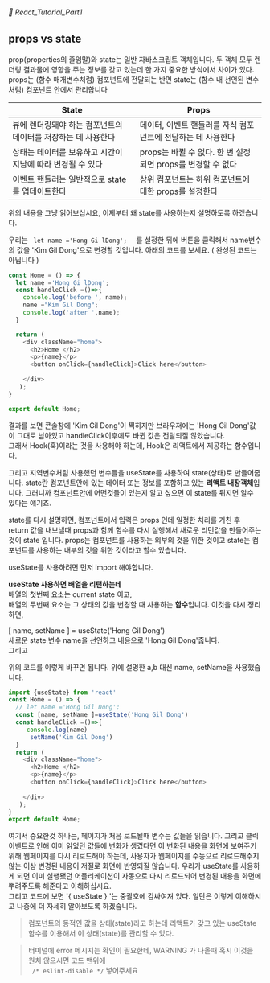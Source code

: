 ###### 🌵 React_Tutorial_Part1

## props vs state 
prop(properties의 줄임말)와 state는 일반 자바스크립트 객체입니다. 두 객체 모두 렌더링 결과물에 영향을 주는 정보를 갖고 있는데 한 가지 중요한 방식에서 차이가 있다. props는 (함수 매개변수처럼) 컴포넌트에 전달되는 반면 state는 (함수 내 선언된 변수처럼) 컴포넌트 안에서 관리합니다



|State | Props |
|------|--------|
| 뷰에 렌더링돼야 하는 컴포넌트의 데이터를 저장하는 데 사용한다 | 데이터, 이벤트 핸들러를 자식 컴포넌트에 전달하는 데 사용한다|
|상태는 데이터를 보유하고 시간이 지남에 따라 변경될 수 있다 | props는 바뀔 수 없다. 한 번 설정되면 props를 변경할 수 없다 |
|이벤트 핸들러는 일반적으로 state를 업데이트한다 | 상위 컴포넌트는 하위 컴포넌트에 대한 props를 설정한다 |


위의 내용을 그냥 읽어보십시요, 이제부터 왜 state를 사용하는지 설명하도록 하겠습니다.  

우리는 ```  let name ='Hong Gi lDong';   ``` 를 설정한 뒤에 버튼을 클릭해서 name변수의 값을 'Kim Gil Dong'으로 변경할 것입니다.  아래의 코드를 보세요. ( 완성된 코드는 아닙니다 )  

``` javascript 
const Home = () => {
  let name ='Hong Gi lDong';
  const handleClick =()=>{
    console.log('before ', name);
    name ="Kim Gil Dong";
    console.log('after ',name);
  }

  return ( 
    <div className="home">
      <h2>Home </h2>
      <p>{name}</p>
      <button onClick={handleClick}>Click here</button> 
    
    </div>
   );
}

export default Home;
```  
결과를 보면 콘솔창에 'Kim Gil Dong'이 찍히지만 브라우저에는 'Hong Gil Dong'값이 그대로 남아있고  handleClick이후에도 바뀐 값은 전달되질 않았습니다.  
그래서 Hook(훅)이라는 것을 사용해야 하는데,  Hook은 리액트에서 제공하는 함수입니다.  

그리고 지역변수처럼 사용했던 변수들을 useState를 사용하여 state(상태)로 만들어줍니다. state란 컴포넌트안에 있는 데이터 또는 정보를 포함하고 있는 <b>리액트 내장객체</b>입니다. 그러니까 컴포넌트안에 어떤것들이 있는지 알고 싶으면 이 state를 뒤지면 알수 있다는 얘기죠.   




state를 다시 설명하면, 
컴포넌트에서 입력은 props 인데 일정한 처리를 거친 후 return 값을 내보낼때 props과 함께 함수를 다시 실행해서 새로운 리턴값을 만들어주는 것이 state 입니다. props는 컴포넌트를 사용하는 외부의 것을 위한 것이고 state는 컴포넌트를 사용하는 내부의 것을 위한 것이라고 할수 있습니다.

useState를 사용하려면 먼저 import 해야합니다.

<b>useState 사용하면  배열을 리턴하는데</b>   
배열의 첫번째 요소는 current state 이고,   
배열의 두번째 요소는 그 상태의 값을 변경할 때 사용하는 <b>함수</b>입니다. 이것을 다시 정리하면,  

[ name, setName  ] = useState('Hong Gil Dong')   
새로운 state 변수 name을 선언하고 내용으로 'Hong Gil Dong'줍니다.   
그리고 


위의 코드를 이렇게 바꾸면 됩니다. 위에 설명한 a,b 대신 name, setName을 사용했습니다.  
``` javascript
import {useState} from 'react'
const Home = () => {
  // let name ='Hong Gil Dong';
  const [name, setName ]=useState('Hong Gil Dong')
  const handleClick =()=>{
     console.log(name)
      setName('Kim Gil Dong')
  }
  return ( 
    <div className="home">
      <h2>Home </h2>
      <p>{name}</p>
      <button onClick={handleClick}>Click here</button> 
    
    </div>
   );
}
export default Home;

```   
여기서 중요한것 하나는, 페이지가 처음 로드될때 변수는 값들을 읽습니다. 그리고 클릭이벤트로 인해 이미 읽었던 값들에 변화가 생겼다면 이 변화된 내용을 화면에 보여주기 위해 웹페이지를 다시 리로드해야 하는데, 사용자가 웹페이지를 수동으로 리로드해주지 않는 이상 변경된 내용이 저절로 화면에 반영되질 않습니다. 우리가 useState를 사용하게 되면 이미 실행됐던 어플리케이션이 자동으로 다시 리로드되어 변경된 내용을 화면에 뿌려주도록 해준다고 이해하십시요.  
그리고 코드에 보면 '{ useState } '는 중괄호에 감싸여져 있다. 일단은 이렇게 이해하시고 나중에 더 자세히 알아보도록 하겠습니다.

> 컴포넌트의 동적인 값을 상태(state)라고 하는데 리액트가 갖고 있는 useState 함수를 이용해서 이 상태(state)를 관리할 수 있다. 

> 터미널에 error 메시지는 확인이 필요한데, WARNING 가 나올때 혹시 이것을 원치 않으시면 코드 맨위에  
```  /* eslint-disable */ ``` 넣어주세요


